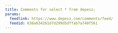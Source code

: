 ```yaml
---
title: Comments for select * from depesz;
params:
  feedlink: https://www.depesz.com/comments/feed/
  feedid: 636a634261d7d299d5dffab7a740f561
---
```

